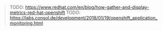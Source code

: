 >TODO: https://www.redhat.com/en/blog/how-gather-and-display-metrics-red-hat-openshift
>TODO: https://labs.consol.de/development/2018/01/19/openshift_application_monitoring.html